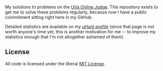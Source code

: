 My solutions to problems on the [UVa Online Judge](http://uva.onlinejudge.org). This repository exists to get me to solve these problems regularly, because now I have a public commitment sitting right here in my GitHub.

Detailed statistics are available on my [uHunt profile](http://uhunt.felix-halim.net/id/171034) (since that page is not worth anyone's time yet, this is another motivation for me -- to improve my statistics enough that I'm not altogether ashamed of them).


License
-------

All code is licensed under the liberal [MIT License](LICENSE).
